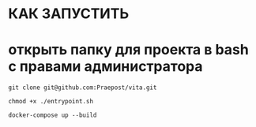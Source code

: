 # КАК ЗАПУСТИТЬ
# открыть папку для проекта в bash с правами администратора

```commandline
git clone git@github.com:Praepost/vita.git
```

```commandline
chmod +x ./entrypoint.sh
```

```commandline
docker-compose up --build

```

